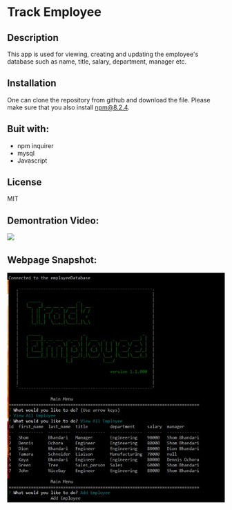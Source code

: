 # Track Employee

## Description

This app is used for viewing, creating and updating the employee's database such as name, title, salary, department, manager etc.

## Installation

One can clone the repository from github and download the file. Please make sure that you also install npm@8.2.4.

## Buit with:

-  npm inquirer
-  mysql
-  Javascript

## License

MIT

## Demontration Video:

![](https://drive.google.com/file/d/1V6pp55R6zXEDAwgvE-XgMgxXmPTVlkF-/view?usp=sharing)

## Webpage Snapshot:

![](https://github.com/spbhanda/track_employee/blob/main/assets_images/track_employee.JPG)
